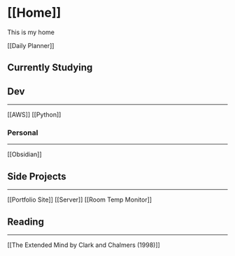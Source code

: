 # [[Home]]

This is my home


[[Daily Planner]]

## Currently Studying

## Dev 
---
[[AWS]]
[[Python]]

### Personal
---
[[Obsidian]]

## Side Projects
---
[[Portfolio Site]]
[[Server]]
[[Room Temp Monitor]]

## Reading
---
[[The Extended Mind by Clark and Chalmers (1998)]]
